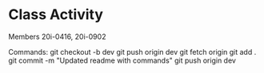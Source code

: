 # Class Activity
 Members 20i-0416, 20i-0902

 Commands:
  git checkout -b dev
  git push origin dev
  git fetch origin
  git add .
  git commit -m "Updated readme with commands"
  git push origin dev



  
